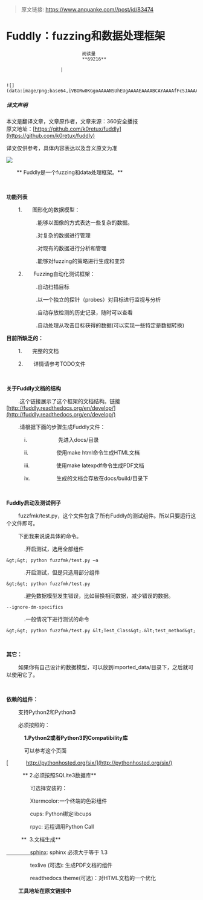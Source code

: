 > 原文链接: https://www.anquanke.com//post/id/83474 


# Fuddly：fuzzing和数据处理框架


                                阅读量   
                                **69216**
                            
                        |
                        
                                                                                                                                    ![](data:image/png;base64,iVBORw0KGgoAAAANSUhEUgAAAAEAAAABCAYAAAAfFcSJAAAAAXNSR0IArs4c6QAAAARnQU1BAACxjwv8YQUAAAAJcEhZcwAADsQAAA7EAZUrDhsAAAANSURBVBhXYzh8+PB/AAffA0nNPuCLAAAAAElFTkSuQmCC)
                                                                                            



##### 译文声明

本文是翻译文章，文章原作者，文章来源：360安全播报
                                <br>原文地址：[https://github.com/k0retux/fuddly](https://github.com/k0retux/fuddly)

译文仅供参考，具体内容表达以及含义原文为准

[![](https://p2.ssl.qhimg.com/t01c9315194d477e82b.jpg)](https://p2.ssl.qhimg.com/t01c9315194d477e82b.jpg)

       ** Fuddly是一个fuzzing和data处理框架。**

 

**功能列表**

        1.       图形化的数据模型：

                    .能够以图像的方式表达一些复杂的数据。

                    .对复杂的数据进行管理

                    .对现有的数据进行分析和管理

                    .能够对fuzzing的策略进行生成和变异

        2.       Fuzzing自动化测试框架：

                    .自动扫描目标

                    .以一个独立的探针（probes）对目标进行监视与分析

                    .自动存放检测的历史记录，随时可以查看

                    .自动处理从攻击目标获得的数据(可以实现一些特定是数据转换)



**目前所缺乏的：**

        1.       完整的文档

        2.       详情请参考TODO文件

 

**关于Fuddly文档的结构**

        .这个链接展示了这个框架的文档结构。链接[http://fuddly.readthedocs.org/en/develop/](http://fuddly.readthedocs.org/en/develop/)

        .请根据下面的步骤生成Fuddly文件：

            i.                     先进入docs/目录

            ii.                   使用make html命令生成HTML文档

            iii.                  使用make latexpdf命令生成PDF文档

            iv.                  生成的文档会存放在docs/build/目录下

 

**Fuddly启动及测试例子**

        fuzzfmk/test.py，这个文件包含了所有Fuddly的测试组件。所以只要运行这个文件即可。

        下面我来说说具体的命令。

            .开启测试，选用全部组件

```
&gt;&gt; python fuzzfmk/test.py –a
```



            .开启测试，但是只选用部分组件

```
&gt;&gt; python fuzzfmk/test.py
```



            .避免数据模型发生错误，比如替换相同数据，减少错误的数据。

```
--ignore-dm-specifics
```



            .一般情况下进行测试的命令

```
&gt;&gt; python fuzzfmk/test.py &lt;Test_Class&gt;.&lt;test_method&gt;
```



 

**其它：**

        如果你有自己设计的数据模型，可以放到imported_data/目录下，之后就可以使用它了。

 

**依赖的组件：**

        支持Python2和Python3

        必须按照的：

            **1.Python2或者Python3的Compatibility库**

            可以参考这个页面

[            http://pythonhosted.org/six/](http://pythonhosted.org/six/)

           ** 2.必须按照SQLite3数据库**

                可选择安装的：

                Xtermcolor:一个终端的色彩组件

                cups: Python绑定libcups

                rpyc: 远程调用Python Call

          **  3.文档生成**

[                sphinx](http://sphinx-doc.org/): sphinx 必须大于等于 1.3

                texlive (可选): 生成PDF文档的组件

                readthedocs theme(可选)：对HTML文档的一个优化

        **工具地址在原文链接中**<br>
